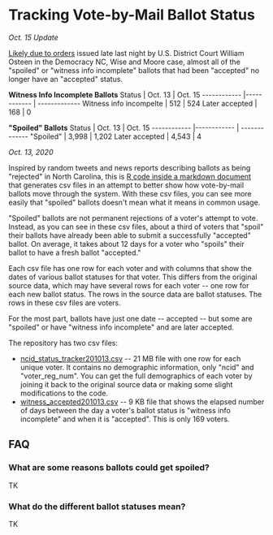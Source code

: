# Tracking Vote-by-Mail Ballot Status

*Oct. 15 Update*

[Likely due to orders](https://www.ncsbe.gov/news/press-releases/2020/10/15/statement-executive-director-karen-brinson-bell) issued late last night by U.S. District Court William Osteen in the Democracy NC, Wise and Moore case, almost all of the "spoiled" or  "witness info incomplete" ballots that had been "accepted" no longer have an "accepted" status. 


**Witness Info Incomplete Ballots**
Status | Oct. 13 | Oct. 15
------------ |------------ | -------------
Witness info incompelte | 512 | 524
Later accepted | 168 | 0


**"Spoiled" Ballots**
Status | Oct. 13 | Oct. 15
------------ |------------ | -------------
"Spoiled" | 3,998 | 1,202
Later accepted | 4,543 | 4


*Oct. 13, 2020*

Inspired by random tweets and news reports describing ballots as being "rejected" in North Carolina, this is [R code inside a markdown document](https://github.com/carolinadatadesk/nc_absentee_2020/blob/main/nc_abst_ballot_status_2020.Rmd) that generates csv files in an attempt to better show how vote-by-mail ballots move through the system. With these csv files, you can see more easily that "spoiled" ballots doesn't mean what it means in common usage. 

"Spoiled" ballots are not permanent rejections of a voter's attempt to vote. Instead, as you can see in these csv files, about a third of voters that "spoil" their ballots have already been able to submit a successfully "accepted" ballot. On average, it takes about 12 days for a voter who "spoils" their ballot to have a fresh ballot "accepted."

Each csv file has one row for each voter and with columns that show the dates of various ballot statuses for that voter. This differs from the original source data, which may have several rows for each voter -- one row for each new ballot status. The rows in the source data are ballot statuses. The rows in these csv files are voters.

For the most part, ballots have just one date -- accepted -- but some are "spoiled" or have "witness info incomplete" and are later accepted.

The repository has two csv files:
* [ncid_status_tracker201013.csv](https://github.com/carolinadatadesk/nc_absentee_2020/blob/main/ncid_status_tracker201013.csv) -- 21 MB file with one row for each unique voter. It contains no demographic information, only "ncid" and "voter_reg_num". You can get the full demographics of each voter by joining it back to the original source data or making some slight modifications to the code.
* [witness_accepted201013.csv](https://github.com/carolinadatadesk/nc_absentee_2020/blob/main/witness_accepted201013.csv) -- 9 KB file that shows the elapsed number of days between the day a voter's ballot status is "witness info incomplete" and when it is "accepted". This is only 169 voters.

## FAQ

### What are some reasons ballots could get spoiled?
TK

### What do the different ballot statuses mean?
TK

